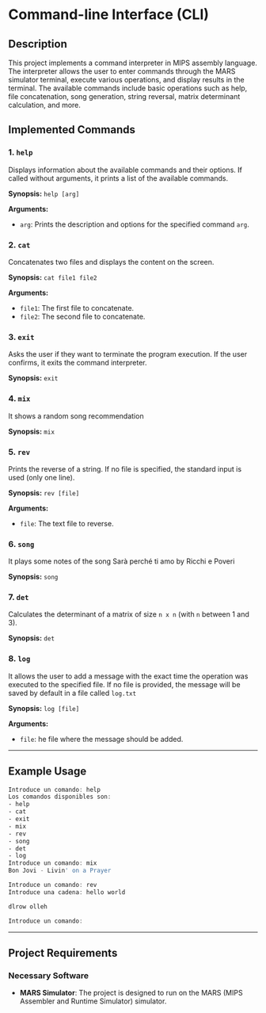 # Command-line Interface (CLI)

## Description

This project implements a command interpreter in MIPS assembly language. The interpreter allows the user to enter commands through the MARS simulator terminal, execute various operations, and display results in the terminal. The available commands include basic operations such as help, file concatenation, song generation, string reversal, matrix determinant calculation, and more.

## Implemented Commands

### 1. `help`
Displays information about the available commands and their options. If called without arguments, it prints a list of the available commands.

**Synopsis:** `help [arg]`

**Arguments:**
- `arg`: Prints the description and options for the specified command `arg`.

### 2. `cat`
Concatenates two files and displays the content on the screen.

**Synopsis:** `cat file1 file2`

**Arguments:**
- `file1`: The first file to concatenate.
- `file2`: The second file to concatenate.

### 3. `exit`
Asks the user if they want to terminate the program execution. If the user confirms, it exits the command interpreter.

**Synopsis:** `exit`

### 4. `mix`
It shows a random song recommendation

**Synopsis:** `mix`

### 5. `rev`
Prints the reverse of a string. If no file is specified, the standard input is used (only one line).

**Synopsis:** `rev [file]`

**Arguments:**
- `file`: The text file to reverse.

### 6. `song`
It plays some notes of the song Sarà perché ti amo by Ricchi e Poveri

**Synopsis:** `song`

### 7. `det`
Calculates the determinant of a matrix of size `n x n` (with `n` between 1 and 3).

**Synopsis:** `det`

### 8. `log`
It allows the user to add a message with the exact time the operation was executed to the specified file. If no file is provided, the message will be saved by default in a file called `log.txt`

**Synopsis:** `log [file]`

**Arguments:**
- `file`: he file where the message should be added.

---

## Example Usage

```asm
Introduce un comando: help
Los comandos disponibles son:
- help
- cat
- exit
- mix
- rev
- song
- det
- log 
Introduce un comando: mix
Bon Jovi - Livin' on a Prayer

Introduce un comando: rev
Introduce una cadena: hello world

dlrow olleh

Introduce un comando: 
```

---



## Project Requirements

### Necessary Software

- **MARS Simulator**: The project is designed to run on the MARS (MIPS Assembler and Runtime Simulator) simulator.
